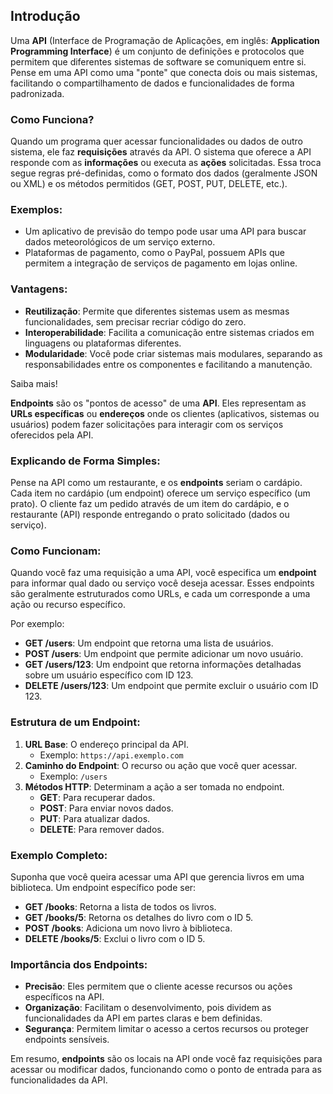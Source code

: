 ## Introdução

Uma **API** (Interface de Programação de Aplicações, em inglês: **Application Programming Interface**) é um conjunto de definições e protocolos que permitem que diferentes sistemas de software se comuniquem entre si. Pense em uma API como uma "ponte" que conecta dois ou mais sistemas, facilitando o compartilhamento de dados e funcionalidades de forma padronizada.

### Como Funciona?
Quando um programa quer acessar funcionalidades ou dados de outro sistema, ele faz **requisições** através da API. O sistema que oferece a API responde com as **informações** ou executa as **ações** solicitadas. Essa troca segue regras pré-definidas, como o formato dos dados (geralmente JSON ou XML) e os métodos permitidos (GET, POST, PUT, DELETE, etc.).

### Exemplos:
- Um aplicativo de previsão do tempo pode usar uma API para buscar dados meteorológicos de um serviço externo.
- Plataformas de pagamento, como o PayPal, possuem APIs que permitem a integração de serviços de pagamento em lojas online.
  
### Vantagens:
- **Reutilização**: Permite que diferentes sistemas usem as mesmas funcionalidades, sem precisar recriar código do zero.
- **Interoperabilidade**: Facilita a comunicação entre sistemas criados em linguagens ou plataformas diferentes.
- **Modularidade**: Você pode criar sistemas mais modulares, separando as responsabilidades entre os componentes e facilitando a manutenção.

Saiba mais!

**Endpoints** são os "pontos de acesso" de uma **API**. Eles representam as **URLs específicas** ou **endereços** onde os clientes (aplicativos, sistemas ou usuários) podem fazer solicitações para interagir com os serviços oferecidos pela API.

### Explicando de Forma Simples:
Pense na API como um restaurante, e os **endpoints** seriam o cardápio. Cada item no cardápio (um endpoint) oferece um serviço específico (um prato). O cliente faz um pedido através de um item do cardápio, e o restaurante (API) responde entregando o prato solicitado (dados ou serviço).

### Como Funcionam:
Quando você faz uma requisição a uma API, você especifica um **endpoint** para informar qual dado ou serviço você deseja acessar. Esses endpoints são geralmente estruturados como URLs, e cada um corresponde a uma ação ou recurso específico.

Por exemplo:
- **GET /users**: Um endpoint que retorna uma lista de usuários.
- **POST /users**: Um endpoint que permite adicionar um novo usuário.
- **GET /users/123**: Um endpoint que retorna informações detalhadas sobre um usuário específico com ID 123.
- **DELETE /users/123**: Um endpoint que permite excluir o usuário com ID 123.

### Estrutura de um Endpoint:
1. **URL Base**: O endereço principal da API.
   - Exemplo: `https://api.exemplo.com`
2. **Caminho do Endpoint**: O recurso ou ação que você quer acessar.
   - Exemplo: `/users`
3. **Métodos HTTP**: Determinam a ação a ser tomada no endpoint.
   - **GET**: Para recuperar dados.
   - **POST**: Para enviar novos dados.
   - **PUT**: Para atualizar dados.
   - **DELETE**: Para remover dados.

### Exemplo Completo:
Suponha que você queira acessar uma API que gerencia livros em uma biblioteca. Um endpoint específico pode ser:
- **GET /books**: Retorna a lista de todos os livros.
- **GET /books/5**: Retorna os detalhes do livro com o ID 5.
- **POST /books**: Adiciona um novo livro à biblioteca.
- **DELETE /books/5**: Exclui o livro com o ID 5.

### Importância dos Endpoints:
- **Precisão**: Eles permitem que o cliente acesse recursos ou ações específicos na API.
- **Organização**: Facilitam o desenvolvimento, pois dividem as funcionalidades da API em partes claras e bem definidas.
- **Segurança**: Permitem limitar o acesso a certos recursos ou proteger endpoints sensíveis.

Em resumo, **endpoints** são os locais na API onde você faz requisições para acessar ou modificar dados, funcionando como o ponto de entrada para as funcionalidades da API.
